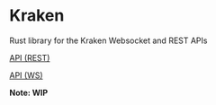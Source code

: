 # Kraken

Rust library for the Kraken Websocket and REST APIs

[API (REST)](https://www.kraken.com/features/api)

[API (WS)](https://www.kraken.com/features/websocket-api)

**Note: WIP**
